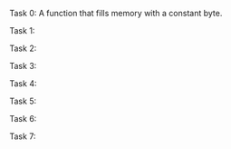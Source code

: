 Task 0: A function that fills memory with a constant byte.

Task 1: 

Task 2: 

Task 3: 

Task 4:

Task 5:

Task 6:

Task 7: 


